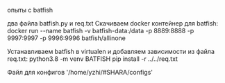 опыты с batfish

два файла batfish.py и req.txt
Скачиваем docker контейнер для batfish:
    docker run --name batfish -v batfish-data:/data -p 8889:8888 -p 9997:9997 -p 9996:9996 batfish/allinone

Устанавливаем batfish в virtualen и добавляем зависимости из файла req.txt:
    python3.8 -m venv BATFISH
    pip install -r ../../req.txt

Файл для конфигов '/home/yzhi/#SHARA/configs'
